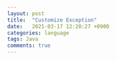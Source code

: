 ```yaml
---
layout: post
title:  "Customize Exception"
date:   2021-03-17 12:28:27 +0900
categories: language
tags: Java
comments: true
---
```

